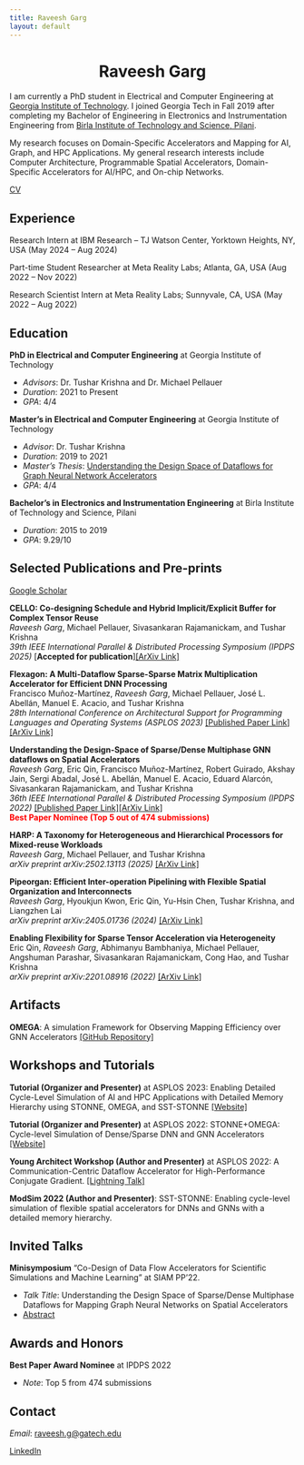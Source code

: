 ```yaml
---
title: Raveesh Garg
layout: default
---
```


<div class="profile-container">
    <h1 align = "center">Raveesh Garg</h1>
</div>


I am currently a PhD student in Electrical and Computer Engineering at [Georgia Institute of Technology](https://www.gatech.edu/). I joined Georgia Tech in Fall 2019 after completing my Bachelor of Engineering in Electronics and Instrumentation Engineering from [Birla Institute of Technology and Science, Pilani](https://www.bits-pilani.ac.in/).

My research focuses on Domain-Specific Accelerators and Mapping for AI, Graph, and HPC Applications. My general research interests include Computer Architecture, Programmable Spatial Accelerators, Domain-Specific Accelerators for AI/HPC, and On-chip Networks.

[CV](Public_CV.pdf) 

## Experience

Research Intern at IBM Research – TJ Watson Center, Yorktown Heights, NY, USA (May 2024 – Aug 2024)

Part-time Student Researcher at Meta Reality Labs; Atlanta, GA, USA (Aug 2022 – Nov 2022)

Research Scientist Intern at Meta Reality Labs; Sunnyvale, CA, USA (May 2022 – Aug 2022)


## Education

 **PhD in Electrical and Computer Engineering** at Georgia Institute of Technology
  - *Advisors*: Dr. Tushar Krishna and Dr. Michael Pellauer
  - *Duration*: 2021 to Present
  - *GPA*: 4/4

 **Master’s in Electrical and Computer Engineering** at Georgia Institute of Technology
  - *Advisor*: Dr. Tushar Krishna
  - *Duration*: 2019 to 2021
  - *Master’s Thesis*: [Understanding the Design Space of Dataflows for Graph Neural Network Accelerators](https://repository.gatech.edu/entities/publication/41a399a8-66ab-4d57-a0fd-e13e06f7ac64)
  - *GPA*: 4/4

 **Bachelor’s in Electronics and Instrumentation Engineering** at Birla Institute of Technology and Science, Pilani
  - *Duration*: 2015 to 2019
  - *GPA*: 9.29/10

## Selected Publications and Pre-prints

[Google Scholar](https://scholar.google.com/citations?hl=en&user=5CKKG44AAAAJ)

**CELLO: Co-designing Schedule and Hybrid Implicit/Explicit Buffer for Complex Tensor Reuse**  
*Raveesh Garg*, Michael Pellauer, Sivasankaran Rajamanickam, and Tushar Krishna  
*39th IEEE International Parallel & Distributed Processing Symposium (IPDPS 2025)* [**Accepted for publication**][[ArXiv Link]](https://arxiv.org/pdf/2303.11499)  


**Flexagon: A Multi-Dataflow Sparse-Sparse Matrix Multiplication Accelerator for Efficient DNN Processing**  
Francisco Muñoz-Martínez, *Raveesh Garg*, Michael Pellauer, José L. Abellán, Manuel E. Acacio, and Tushar Krishna  
*28th International Conference on Architectural Support for Programming Languages and Operating Systems (ASPLOS 2023)* [[Published Paper Link]](https://dl.acm.org/doi/10.1145/3582016.3582069) [[ArXiv Link]](https://arxiv.org/abs/2301.10852)  


**Understanding the Design-Space of Sparse/Dense Multiphase GNN dataflows on Spatial Accelerators**  
*Raveesh Garg*, Eric Qin, Francisco Muñoz-Martínez, Robert Guirado, Akshay Jain, Sergi Abadal, José L. Abellán, Manuel E. Acacio, Eduard Alarcón, Sivasankaran Rajamanickam, and Tushar Krishna  
*36th IEEE International Parallel & Distributed Processing Symposium (IPDPS 2022)* [[Published Paper Link]](https://ieeexplore.ieee.org/stamp/stamp.jsp?tp=&arnumber=9820725)[[ArXiv Link]](https://arxiv.org/abs/2103.07977)  
<b><span style="color:red">Best Paper Nominee (Top 5 out of 474 submissions)</span></b> 



**HARP: A Taxonomy for Heterogeneous and Hierarchical Processors for Mixed-reuse Workloads**  
*Raveesh Garg*, Michael Pellauer, and Tushar Krishna  
*arXiv preprint arXiv:2502.13113 (2025)*  [[ArXiv Link]](https://arxiv.org/abs/2502.13113)  


**Pipeorgan: Efficient Inter-operation Pipelining with Flexible Spatial Organization and Interconnects**  
*Raveesh Garg*, Hyoukjun Kwon, Eric Qin, Yu-Hsin Chen, Tushar Krishna, and Liangzhen Lai  
*arXiv preprint arXiv:2405.01736 (2024)*  [[ArXiv Link]](https://arxiv.org/abs/2405.01736)  


**Enabling Flexibility for Sparse Tensor Acceleration via Heterogeneity**  
Eric Qin, *Raveesh Garg*, Abhimanyu Bambhaniya, Michael Pellauer, Angshuman Parashar, Sivasankaran Rajamanickam, Cong Hao, and Tushar Krishna  
*arXiv preprint arXiv:2201.08916 (2022)*  [[ArXiv Link]](https://arxiv.org/abs/2201.08916)  



## Artifacts

**OMEGA**: A simulation Framework for Observing Mapping Efficiency over GNN Accelerators [[GitHub Repository]](http://github.com/stonne-simulator/omega)

## Workshops and Tutorials

**Tutorial (Organizer and Presenter)** at ASPLOS 2023: Enabling Detailed Cycle-Level Simulation of AI and HPC Applications with Detailed Memory Hierarchy using STONNE, OMEGA, and SST-STONNE [[Website]](https://stonne-simulator.github.io/ASPLOSTUT.html)

**Tutorial (Organizer and Presenter)** at ASPLOS 2022: STONNE+OMEGA: Cycle-level Simulation of Dense/Sparse DNN and GNN Accelerators [[Website]](https://stonne-simulator.github.io/ASPLOSTUT.html)

**Young Architect Workshop (Author and Presenter)** at ASPLOS 2022: A Communication-Centric Dataflow Accelerator for High-Performance Conjugate Gradient. [[Lightning Talk]](https://www.youtube.com/watch?v=1DqTIaZZDjI)

**ModSim 2022 (Author and Presenter)**: SST-STONNE: Enabling cycle-level simulation of flexible spatial accelerators for DNNs and GNNs with a detailed memory hierarchy.

## Invited Talks

**Minisymposium** “Co-Design of Data Flow Accelerators for Scientific Simulations and Machine Learning” at SIAM PP’22.
  - *Talk Title*: Understanding the Design Space of Sparse/Dense Multiphase Dataflows for Mapping Graph Neural Networks on Spatial Accelerators
  - [Abstract](https://meetings.siam.org/sess/dsp_talk.cfm?p=119055)

## Awards and Honors

**Best Paper Award Nominee** at IPDPS 2022
  - *Note*: Top 5 from 474 submissions

## Contact

*Email*: raveesh.g@gatech.edu

[LinkedIn](https://www.linkedin.com/in/raveesh-garg-61b47b150/)

